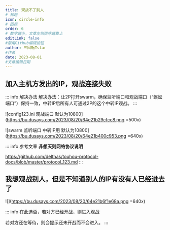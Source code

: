 ```yaml
---
title: 观战不了别人
# 标题
icon: circle-info
# 图标
order: 6
# 数字越小，文章左侧排序越靠上
editLink: false
#禁用Github编辑按钮
author: 三回転Tstar
#作者
date: 2023-08-01
#文章编辑日期
---
```


## **加入主机方发出的IP，观战连接失败**

::: info 解决办法
解决办法：让2P打开swarm，确保监听端口和观战端口（“蜈蚣端口”）保持一致，中转IP后所有人可通过2P的这个中转IP观战。
:::

![config123.ini 观战端口 默认为10800](https://bu.dusays.com/2023/08/20/64e21b29cfcc8.png =500x)

![swarm 监听端口 中转IP用 默认为10800](https://bu.dusays.com/2023/08/20/64e21b400c953.png =640x)

::: info 参考文章
**非想天则网络协议说明**

https://github.com/delthas/touhou-protocol-docs/blob/master/protocol_123.md
:::

## **我想观战别人，但是不知道别人的IP有没有人已经进去了**

![](https://bu.dusays.com/2023/08/20/64e21b6f1e68a.png =640x)

::: info
在此选否，若对方已经开战，则进入观战

若对方还在等待，则会提示还未开战而不会进入。
:::

